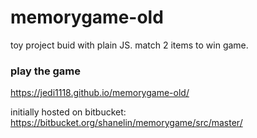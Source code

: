 # memorygame-old
toy project buid with plain JS.
match 2 items to win game.

### play the game
https://jedi1118.github.io/memorygame-old/


initially hosted on bitbucket:
https://bitbucket.org/shanelin/memorygame/src/master/


